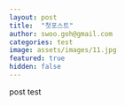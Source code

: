 ```yaml
---
layout: post
title:  "첫포스트"
author: swoo.goh@gmail.com
categories: test
image: assets/images/11.jpg
featured: true
hidden: false
---
```


post test
